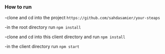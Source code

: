 ### How to run

-clone and cd into the project `https://github.com/sahdasamier/your-steaps`

-in the root directory run `npm install`

-clone and cd into this client directory and run `npm install`

-in the client directory run `npm start`
